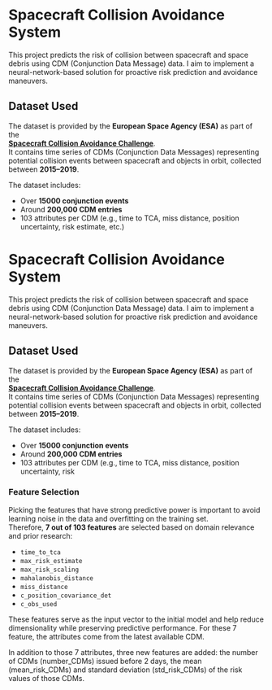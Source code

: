 #  Spacecraft Collision Avoidance System

This project predicts the risk of collision between spacecraft and space debris using CDM (Conjunction Data Message) data. I aim to implement a neural-network-based solution for proactive risk prediction and avoidance maneuvers.

## Dataset Used

The dataset is provided by the **European Space Agency (ESA)** as part of the  
[**Spacecraft Collision Avoidance Challenge**](https://kelvins.esa.int/collision-avoidance-challenge/data/).  
It contains time series of CDMs (Conjunction Data Messages) representing potential collision events between spacecraft and objects in orbit, collected between **2015–2019**.

The dataset includes:
- Over **15000 conjunction events**
- Around **200,000 CDM entries**
- 103 attributes per CDM (e.g., time to TCA, miss distance, position uncertainty, risk estimate, etc.)
#  Spacecraft Collision Avoidance System

This project predicts the risk of collision between spacecraft and space debris using CDM (Conjunction Data Message) data. I aim to implement a neural-network-based solution for proactive risk prediction and avoidance maneuvers.

## Dataset Used

The dataset is provided by the **European Space Agency (ESA)** as part of the  
[**Spacecraft Collision Avoidance Challenge**](https://kelvins.esa.int/collision-avoidance-challenge/data/).  
It contains time series of CDMs (Conjunction Data Messages) representing potential collision events between spacecraft and objects in orbit, collected between **2015–2019**.

The dataset includes:
- Over **15000 conjunction events**
- Around **200,000 CDM entries**
- 103 attributes per CDM (e.g., time to TCA, miss distance, position uncertainty, risk
### Feature Selection

Picking the features that have strong predictive power is important to avoid learning noise in the data and overfitting on the training set.  
Therefore, **7 out of 103 features** are selected based on domain relevance and prior research:

- `time_to_tca`
- `max_risk_estimate`
- `max_risk_scaling`
- `mahalanobis_distance`
- `miss_distance`
- `c_position_covariance_det`
- `c_obs_used`

These features serve as the input vector to the initial model and help reduce dimensionality while preserving predictive performance.
For these 7 feature, the attributes come from the latest available CDM.

In addition to those 7 attributes, three new features are added: the number of CDMs (number_CDMs) issued before 2 days, the mean (mean_risk_CDMs) and standard deviation (std_risk_CDMs) of the risk values of those CDMs.
